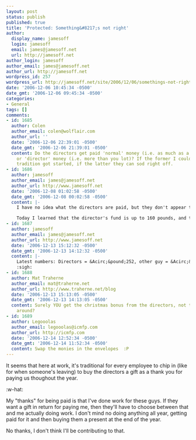 ```yaml
---
layout: post
status: publish
published: true
title: 'Protected: Something&#8217;s not right'
author:
  display_name: jamesoff
  login: jamesoff
  email: james@jamesoff.net
  url: http://jamesoff.net
author_login: jamesoff
author_email: james@jamesoff.net
author_url: http://jamesoff.net
wordpress_id: 257
wordpress_url: http://jamesoff.net/site/2006/12/06/somethings-not-right/
date: '2006-12-06 10:45:34 -0500'
date_gmt: '2006-12-06 09:45:34 -0500'
categories:
- General
tags: []
comments:
- id: 1685
  author: Colen
  author_email: colen@wolflair.com
  author_url: ''
  date: '2006-12-06 22:39:01 -0500'
  date_gmt: '2006-12-06 21:39:01 -0500'
  content: Do the directors get paid 'normal' money (i.e. as much as a normal employee)
    or 'director' money (i.e. more than you lot)? If the former I could see why this
    tradition got started, if the latter they can sod right off.
- id: 1686
  author: jamesoff
  author_email: james@jamesoff.net
  author_url: http://www.jamesoff.net
  date: '2006-12-08 01:02:58 -0500'
  date_gmt: '2006-12-08 00:02:58 -0500'
  content: |-
    I have no idea what the directors are paid, but they don't appear to be short of a few bob.

    Today I learned that the director's fund is up to 160 pounds, and the fund for a guy who's leaving at the end of the year is on 80. That seems just wrong and unfair :(
- id: 1687
  author: jamesoff
  author_email: james@jamesoff.net
  author_url: http://www.jamesoff.net
  date: '2006-12-13 15:12:32 -0500'
  date_gmt: '2006-12-13 14:12:32 -0500'
  content: |-
    Latest numbers: Directors = &Acirc;&pound;252, other guy = &Acirc;&pound;151
    :sigh:
- id: 1688
  author: Mat Traherne
  author_email: mat@traherne.net
  author_url: http://www.traherne.net/blog
  date: '2006-12-13 15:13:05 -0500'
  date_gmt: '2006-12-13 14:13:05 -0500'
  content: Surely YOU get the christmas bonus from the directors, not the other way
    around?
- id: 1689
  author: Legooolas
  author_email: legooolas@icmfp.com
  author_url: http://icmfp.com
  date: '2006-12-14 12:52:34 -0500'
  date_gmt: '2006-12-14 11:52:34 -0500'
  content: Swap the monies in the envelopes  :P
---
```

<p>It seems that here at work, it's traditional for every employee to chip in (like for when someone's leaving) to buy the directors a gift as a thank you for paying us thoughout the year.</p>
<p>:w-hat:</p>
<p>My "thanks" for being paid is that I've done work for these guys. If they want a gift in return for paying me, then they'll have to choose between that and me actually doing work. I don't mind no doing anything all year, getting paid for it and then buying them a present at the end of the year.</p>
<p>No thanks, I don't think I'll be contributing to that.</p>
